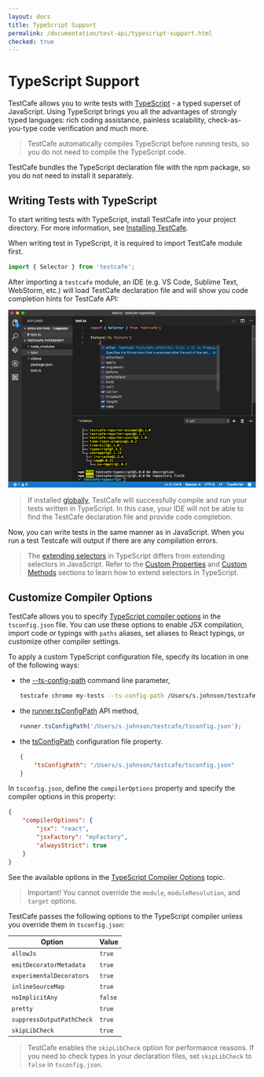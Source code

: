 ```yaml
---
layout: docs
title: TypeScript Support
permalink: /documentation/test-api/typescript-support.html
checked: true
---
```

# TypeScript Support

TestCafe allows you to write tests with [TypeScript](https://www.typescriptlang.org/) - a typed superset of JavaScript.
Using TypeScript brings you all the advantages of strongly typed languages: rich coding assistance,
painless scalability, check-as-you-type code verification and much more.

> TestCafe automatically compiles TypeScript before running tests, so you do not need to compile the TypeScript code.

TestCafe bundles the TypeScript declaration file with the npm package, so you do not need to install it separately.

## Writing Tests with TypeScript

To start writing tests with TypeScript, install TestCafe into your project directory. For more information, see [Installing TestCafe](../using-testcafe/installing-testcafe.md#locally).

When writing test in TypeScript, it is required to import TestCafe module first.

```js
import { Selector } from 'testcafe';
```

After importing a `testcafe` module, an IDE (e.g. VS Code, Sublime Text, WebStorm, etc.) will load TestCafe declaration
file and will show you code completion hints for TestCafe API:

![Writing Tests with TypeScript](../../images/typescript-support.png)

> If installed [globally](../using-testcafe/installing-testcafe.md#globally), TestCafe will successfully compile and run your tests written in TypeScript.
In this case, your IDE will not be able to find the TestCafe declaration file and provide code completion.

Now, you can write tests in the same manner as in JavaScript.
When you run a test Testcafe will output if there are any compilation errors.

> The [extending selectors](./selecting-page-elements/selectors/extending-selectors.md)
> in TypeScript differs from extending selectors in JavaScript. Refer to the
> [Custom Properties](./selecting-page-elements/selectors/extending-selectors.md#custom-properties)
> and [Custom Methods](./selecting-page-elements/selectors/extending-selectors.md#custom-methods)
> sections to learn how to extend selectors in TypeScript.

## Customize Compiler Options

TestCafe allows you to specify [TypeScript compiler options](https://www.typescriptlang.org/docs/handbook/compiler-options.html) in the `tsconfig.json` file. You can use these options to enable JSX compilation, import code or typings with `paths` aliases, set aliases to React typings, or customize other compiler settings.

To apply a custom TypeScript configuration file, specify its location in one of the following ways:

* the [--ts-config-path](../using-testcafe/command-line-interface.md#--ts-config-path-path) command line parameter,

    ```sh
    testcafe chrome my-tests --ts-config-path /Users/s.johnson/testcafe/tsconfig.json
    ```

* the [runner.tsConfigPath](../using-testcafe/programming-interface/runner.md#tsconfigpath) API method,

    ```js
    runner.tsConfigPath('/Users/s.johnson/testcafe/tsconfig.json');
    ```

* the [tsConfigPath](../using-testcafe/configuration-file.md#tsconfigpath) configuration file property.

    ```json
    {
        "tsConfigPath": "/Users/s.johnson/testcafe/tsconfig.json"
    }
    ```

In `tsconfig.json`, define the `compilerOptions` property and specify the compiler options in this property:

```json
{
    "compilerOptions": {
        "jsx": "react",
        "jsxFactory": "myFactory",
        "alwaysStrict": true
    }
}
```

See the available options in the [TypeScript Compiler Options](https://www.typescriptlang.org/docs/handbook/compiler-options.html) topic.

> Important! You cannot override the `module`, `moduleResolution`, and `target` options.

TestCafe passes the following options to the TypeScript compiler unless you override them in `tsconfig.json`:

Option                    | Value
------------------------- | ------
`allowJs`                 | `true`
`emitDecoratorMetadata`   | `true`
`experimentalDecorators`  | `true`
`inlineSourceMap`         | `true`
`noImplicitAny`           | `false`
`pretty`                  | `true`
`suppressOutputPathCheck` | `true`
`skipLibCheck`            | `true`

> TestCafe enables the `skipLibCheck` option for performance reasons. If you need to check types in your declaration files, set `skipLibCheck` to `false` in `tsconfig.json`.
